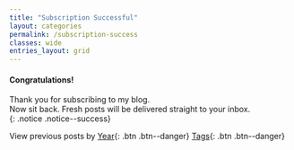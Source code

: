 ```yaml
---
title: "Subscription Successful"
layout: categories
permalink: /subscription-success
classes: wide
entries_layout: grid
---
```

#### Congratulations!
Thank you for subscribing to my blog.<br>Now sit back. Fresh posts will be delivered straight to your inbox.<br>
{: .notice .notice--success}


View previous posts by
[Year](/all/){: .btn .btn--danger}
[Tags](/tags/){: .btn .btn--danger}